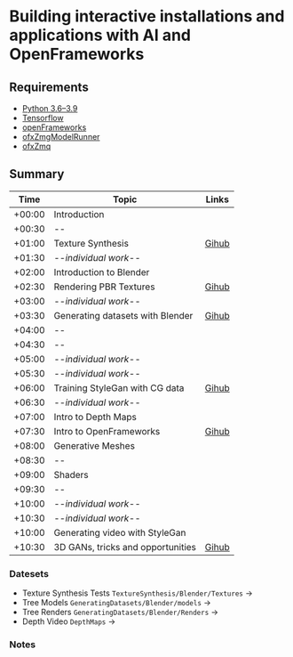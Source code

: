 # Building interactive installations and applications with AI and OpenFrameworks

<!-- This workshop explores the challenges of using machine learning models for interactive installations, hardware projects and live experiments. We will examine the trade-offs between frameworks, languages and hardware and the specific challenges of connecting ML systems with generative graphics and user input. Finally we will see one example using sockets to communicate between a Tensorflow runtime and OpenFrameworks. -->

## Requirements

* [Python 3.6–3.9](https://docs.python-guide.org/starting/installation/)
* [Tensorflow](https://www.tensorflow.org/install)
* [openFrameworks](https://openframeworks.cc/)
* [ofxZmgModelRunner](https://github.com/meredityman/ofxZmqModelRunner)
* [ofxZmq](https://github.com/meredityman/ofxZmq)

## Summary

| Time   | Topic                             | Links                |
|--------|-----------------------------------|------------------------------------|
| +00:00 | Introduction                      |                                    |
| +00:30 | --                                |                                    |
| +01:00 | Texture Synthesis                 |[Gihub](TextureSynthesis/Collab/Notebook_TextureSynthesis.ipynb)           |
| +01:30 | _--individual work--_             |                                    |
| +02:00 | Introduction to Blender           |                                    |
| +02:30 | Rendering PBR Textures            | [Gihub](TextureSynthesis/Blender)  |
| +03:00 | _--individual work--_             |                                    |
| +03:30 | Generating datasets with Blender  | [Gihub](GeneratingDatasets/Blender)|
| +04:00 | --                                |                                    |
| +04:30 | --                                |                                    |
| +05:00 | _--individual work--_             |                                    |
| +05:30 | _--individual work--_             |                                    |
| +06:00 | Training StyleGan with CG data    | [Gihub](TextureSynthesis/Collab/Notebook_TextureSynthesis.pynb) |
| +06:30 | _--individual work--_             |                                    |
| +07:00 | Intro to Depth Maps               |                                    |
| +07:30 | Intro to OpenFrameworks           | [Gihub](DepthMaps)                 |
| +08:00 | Generative Meshes                 |                                    |
| +08:30 | --                                |                                    |
| +09:00 | Shaders                           |                                    |
| +09:30 | --                                |                                    |
| +10:00 | _--individual work--_             |                                    |
| +10:30 | _--individual work--_             |                                    |
| +10:00 | Generating video with StyleGan    |                                    |
| +10:30 | 3D GANs, tricks and opportunities | [Gihub](SDFGan)                    |


### Datesets

* Texture Synthesis Tests `TextureSynthesis/Blender/Textures` -> 
* Tree Models `GeneratingDatasets/Blender/models` -> 
* Tree Renders `GeneratingDatasets/Blender/Renders` -> 
* Depth Video `DepthMaps` -> 

### Notes
